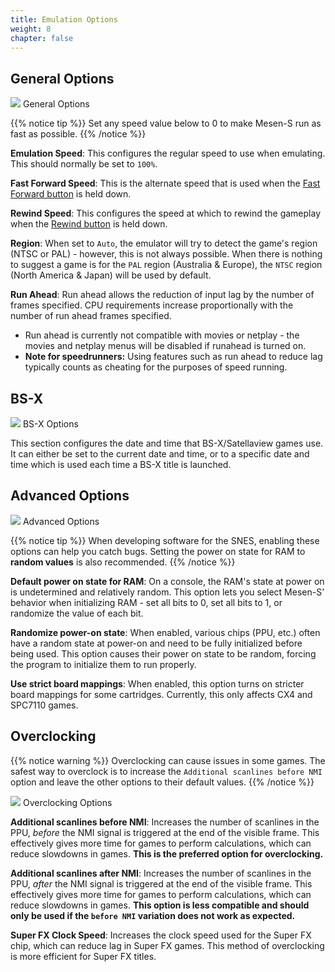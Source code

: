 ```yaml
---
title: Emulation Options
weight: 8
chapter: false
---
```


## General Options ##

<div class="imgBox"><div>
	<img src="/images/EmulationSettings_General.png" />
	<span>General Options</span>
</div></div>

{{% notice tip %}}
Set any speed value below to 0 to make Mesen-S run as fast as possible.
{{% /notice %}}

**Emulation Speed**: This configures the regular speed to use when emulating. This should normally be set to `100%`.

**Fast Forward Speed**: This is the alternate speed that is used when the [Fast Forward button](/configuration/preferences.html#shortcut-keys) is held down.

**Rewind Speed**: This configures the speed at which to rewind the gameplay when the [Rewind button](/configuration/preferences.html#shortcut-keys) is held down.

**Region**: When set to `Auto`, the emulator will try to detect the game's region (NTSC or PAL) - however, this is not always possible.  When there is nothing to suggest a game is for the `PAL` region (Australia & Europe), the `NTSC` region (North America & Japan) will be used by default.

**Run Ahead**: Run ahead allows the reduction of input lag by the number of frames specified. CPU requirements increase proportionally with the number of run ahead frames specified.  

 * Run ahead is currently not compatible with movies or netplay - the movies and netplay menus will be disabled if runahead is turned on.
 * **Note for speedrunners:** Using features such as run ahead to reduce lag typically counts as cheating for the purposes of speed running.

## BS-X ##

<div class="imgBox"><div>
	<img src="/images/EmulationSettings_Bsx.png" />
	<span>BS-X Options</span>
</div></div>

This section configures the date and time that BS-X/Satellaview games use. It can either be set to the current date and time, or to a specific date and time which is used each time a BS-X title is launched.

## Advanced Options ##

<div class="imgBox"><div>
	<img src="/images/EmulationSettings_Advanced.png" />
	<span>Advanced Options</span>
</div></div>

{{% notice tip %}}
When developing software for the SNES, enabling these options can help you catch bugs. Setting the power on state for RAM to **random values** is also recommended.
{{% /notice %}}

**Default power on state for RAM**: On a console, the RAM's state at power on is undetermined and relatively random. This option lets you select Mesen-S' behavior when initializing RAM - set all bits to 0, set all bits to 1, or randomize the value of each bit.

**Randomize power-on state**: When enabled, various chips (PPU, etc.) often have a random state at power-on and need to be fully initialized before being used. This option causes their power on state to be random, forcing the program to initialize them to run properly.

**Use strict board mappings**: When enabled, this option turns on stricter board mappings for some cartridges. Currently, this only affects CX4 and SPC7110 games.


## Overclocking ##

{{% notice warning %}}
Overclocking can cause issues in some games. The safest way to overclock is to increase the `Additional scanlines before NMI` option and leave the other options to their default values.
{{% /notice %}}

<div class="imgBox"><div>
	<img src="/images/EmulationSettings_Overclocking.png" />
	<span>Overclocking Options</span>
</div></div>

**Additional scanlines before NMI**: Increases the number of scanlines in the PPU, *before* the NMI signal is triggered at the end of the visible frame. This effectively gives more time for games to perform calculations, which can reduce slowdowns in games. **This is the preferred option for overclocking.**

**Additional scanlines after NMI**: Increases the number of scanlines in the PPU, *after* the NMI signal is triggered at the end of the visible frame. This effectively gives more time for games to perform calculations, which can reduce slowdowns in games. **This option is less compatible and should only be used if the `before NMI` variation does not work as expected.**

**Super FX Clock Speed**: Increases the clock speed used for the Super FX chip, which can reduce lag in Super FX games. This method of overclocking is more efficient for Super FX titles.